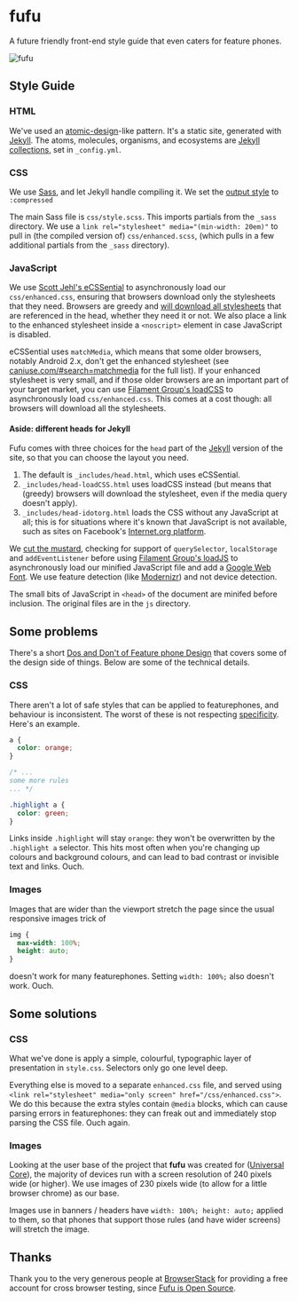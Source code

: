 # fufu

A future friendly front-end style guide that even caters for feature phones.

![fufu](https://cloud.githubusercontent.com/assets/1239497/8354606/af823a5c-1b49-11e5-8bb7-6beda85d65f4.png)

## Style Guide

### HTML

We've used an [atomic-design](http://bradfrost.com/blog/post/atomic-web-design/)-like pattern. It's a static site, generated with [Jekyll](http://jekyllrb.com/). The atoms, molecules, organisms, and ecosystems are [Jekyll collections](http://jekyllrb.com/docs/collections/), set in `_config.yml`.

### CSS

We use [Sass](http://sass-lang.com/), and let Jekyll handle compiling it. We set the [output style](http://sass-lang.com/documentation/file.SASS_REFERENCE.html#_16) to `:compressed`

The main Sass file is `css/style.scss`. This imports partials from the `_sass` directory. We use a `link rel="stylesheet" media="(min-width: 20em)"` to pull in (the compiled version of) `css/enhanced.scss`, (which pulls in a few additional partials from the `_sass` directory).

### JavaScript

We use [Scott Jehl's eCSSential](https://github.com/scottjehl/eCSSential) to asynchronously load our `css/enhanced.css`, ensuring that browsers download only the stylesheets that they need. Browsers are greedy and [will download all stylesheets](http://scottjehl.github.io/CSS-Download-Tests/) that are referenced in the head, whether they need it or not. We also place a link to the enhanced stylesheet inside a `<noscript>` element in case JavaScript is disabled.

eCSSential uses `matchMedia`, which means that some older browsers, notably Android 2.x, don't get the enhanced stylesheet (see [caniuse.com/#search=matchmedia](http://caniuse.com/#search=matchmedia) for the full list). If your enhanced stylesheet is very small, and if those older browsers are an important part of your target market, you can use [Filament Group's loadCSS](https://github.com/filamentgroup/loadCSS) to asynchronously load `css/enhanced.css`. This comes at a cost though: all browsers will download all the stylesheets.

#### Aside: different heads for Jekyll

Fufu comes with three choices for the `head` part of the [Jekyll](http://jekyllrb.com/) version of the site, so that you can choose the layout you need.

1. The default is `_includes/head.html`, which uses eCSSential.
2. `_includes/head-loadCSS.html` uses loadCSS instead (but means that (greedy) browsers will download the stylesheet, even if the media query doesn't apply).
3. `_includes/head-idotorg.html` loads the CSS without any JavaScript at all; this is for situations where it's known that JavaScript is not available, such as sites on Facebook's [Internet.org platform](https://internet.org/).

We [cut the mustard](http://responsivenews.co.uk/post/18948466399/cutting-the-mustard), checking for support of `querySelector`, `localStorage` and `addEventListener` before using [Filament Group's loadJS](https://github.com/filamentgroup/loadJS) to asynchronously load our minified JavaScript file and add a [Google Web Font](https://www.google.com/fonts). We use feature detection (like [Modernizr](http://modernizr.com/)) and not device detection.

The small bits of JavaScript in `<head>` of the document are minifed before inclusion. The original files are in the `js` directory.

## Some problems

There's a short [Dos and Don't of Feature phone Design](http://stevebarnett.github.io/fufu/dos-and-donts.html) that covers some of the design side of things. Below are some of the technical details.

### CSS

There aren't a lot of safe styles that can be applied to featurephones, and behaviour is inconsistent. The worst of these is not respecting [specificity](https://developer.mozilla.org/en-US/docs/Web/CSS/Specificity). Here's an example.

```css
a {
  color: orange;
}

/* ...
some more rules
... */

.highlight a {
  color: green;
}
```

Links inside `.highlight` will stay `orange`: they won't be overwritten by the `.highlight a` selector. This hits most often when you're changing up colours and background colours, and can lead to bad contrast or invisible text and links. Ouch.

### Images

Images that are wider than the viewport stretch the page since the usual responsive images trick of

```css
img {
  max-width: 100%;
  height: auto;
}
```

doesn't work for many featurephones. Setting `width: 100%;` also doesn't work. Ouch.

## Some solutions

### CSS

What we've done is apply a simple, colourful, typographic layer of presentation in `style.css`. Selectors only go one level deep.

Everything else is moved to a separate `enhanced.css` file, and served using `<link rel="stylesheet" media="only screen" href="/css/enhanced.css">`. We do this because the extra styles contain `@media` blocks, which can cause parsing errors in featurephones: they can freak out and immediately stop parsing the CSS file. Ouch again.

### Images

Looking at the user base of the project that **fufu** was created for ([Universal Core](http://docs.unicore.io/)), the majority of devices run with a screen resolution of 240 pixels wide (or higher). We use images of 230 pixels wide (to allow for a little browser chrome) as our base.

Images use in banners / headers have `width: 100%; height: auto;` applied to them, so that phones that support those rules (and have wider screens) will stretch the image.

## Thanks

Thank you to the very generous people at [BrowserStack](https://www.browserstack.com) for providing a free account for cross browser testing, since [Fufu is Open Source](https://github.com/SteveBarnett/fufu).
